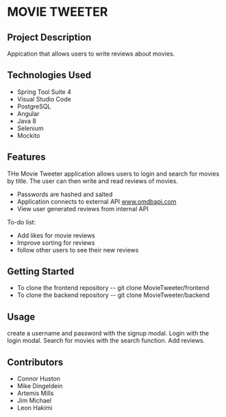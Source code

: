 # MOVIE TWEETER

## Project Description
Appication that allows users to write reviews about movies.

## Technologies Used

* Spring Tool Suite 4
* Visual Studio Code
* PostgreSQL
* Angular
* Java 8 
* Selenium
* Mockito

## Features

THe Movie Tweeter application allows users to login and search for movies by title. The user can then write and read reviews of movies.
* Passwords are hashed and salted
* Application connects to external API www.omdbapi.com
* View user generated reviews from internal API

To-do list:
* Add likes for movie reviews
* Improve sorting for reviews
* follow other users to see their new reviews

## Getting Started
   
- To clone the frontend repository -- git clone MovieTweeter/frontend
- To clone the backend repository -- git clone MovieTweeter/backend


## Usage

create a username and password with the signup modal. Login with the login modal. Search for movies with the search function. Add reviews.

## Contributors

- Connor Huston
- Mike Dingeldein
- Artemis Mills
- Jim Michael
- Leon Hakimi


